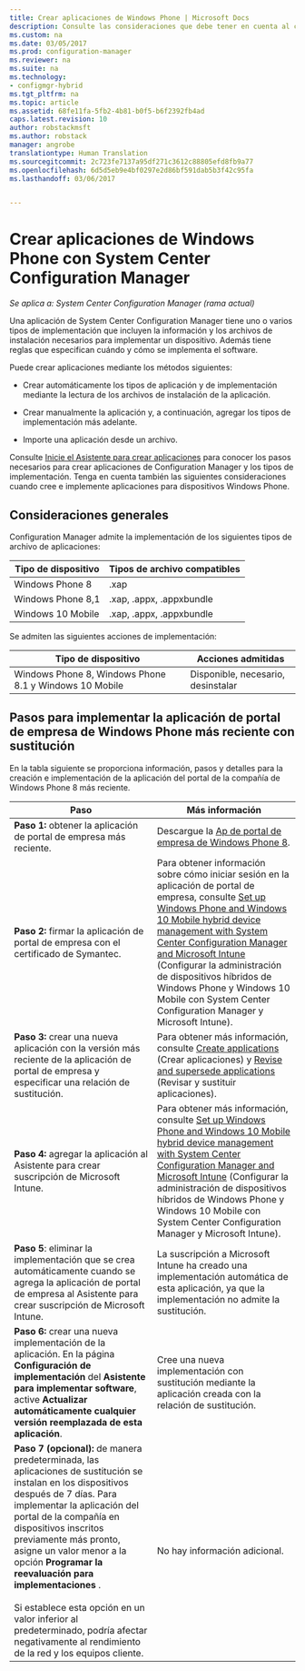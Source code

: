 ```yaml
---
title: Crear aplicaciones de Windows Phone | Microsoft Docs
description: Consulte las consideraciones que debe tener en cuenta al crear e implementar aplicaciones para dispositivos de Windows Phone.
ms.custom: na
ms.date: 03/05/2017
ms.prod: configuration-manager
ms.reviewer: na
ms.suite: na
ms.technology:
- configmgr-hybrid
ms.tgt_pltfrm: na
ms.topic: article
ms.assetid: 68fe11fa-5fb2-4b81-b0f5-b6f2392fb4ad
caps.latest.revision: 10
author: robstackmsft
ms.author: robstack
manager: angrobe
translationtype: Human Translation
ms.sourcegitcommit: 2c723fe7137a95df271c3612c88805efd8fb9a77
ms.openlocfilehash: 6d5d5eb9e4bf0297e2d86bf591dab5b3f42c95fa
ms.lasthandoff: 03/06/2017


---
```

# <a name="create-windows-phone-applications-with-system-center-configuration-manager"></a>Crear aplicaciones de Windows Phone con System Center Configuration Manager

*Se aplica a: System Center Configuration Manager (rama actual)*

Una aplicación de System Center Configuration Manager tiene uno o varios tipos de implementación que incluyen la información y los archivos de instalación necesarios para implementar un dispositivo. Además tiene reglas que especifican cuándo y cómo se implementa el software.  

 Puede crear aplicaciones mediante los métodos siguientes:  

-   Crear automáticamente los tipos de aplicación y de implementación mediante la lectura de los archivos de instalación de la aplicación.  

-   Crear manualmente la aplicación y, a continuación, agregar los tipos de implementación más adelante.  

-   Importe una aplicación desde un archivo.  

Consulte [Inicie el Asistente para crear aplicaciones](../../apps/deploy-use/create-applications.md#start-the-create-application-wizard) para conocer los pasos necesarios para crear aplicaciones de Configuration Manager y los tipos de implementación. Tenga en cuenta también las siguientes consideraciones cuando cree e implemente aplicaciones para dispositivos Windows Phone.  

## <a name="general-considerations"></a>Consideraciones generales  
 Configuration Manager admite la implementación de los siguientes tipos de archivo de aplicaciones:  

|Tipo de dispositivo|Tipos de archivo compatibles|  
|-----------------|---------------------|  
|Windows Phone 8|.xap|  
|Windows Phone 8,1|.xap, .appx, .appxbundle|
|Windows 10 Mobile|.xap, .appx, .appxbundle|

 Se admiten las siguientes acciones de implementación:  

|Tipo de dispositivo|Acciones admitidas|  
|-----------------|-----------------------|  
|Windows Phone 8, Windows Phone 8.1 y Windows 10 Mobile|Disponible, necesario, desinstalar|  

## <a name="steps-to-deploy-the-latest-windows-phone-company-portal-app-with-supersedence"></a>Pasos para implementar la aplicación de portal de empresa de Windows Phone más reciente con sustitución  
 En la tabla siguiente se proporciona información, pasos y detalles para la creación e implementación de la aplicación del portal de la compañía de Windows Phone 8 más reciente.  

|Paso|Más información|  
|----------|----------------------|  
|**Paso 1:** obtener la aplicación de portal de empresa más reciente.|Descargue la [Ap de portal de empresa de Windows Phone 8](http://go.microsoft.com/fwlink/?LinkId=268440).|  
|**Paso 2:** firmar la aplicación de portal de empresa con el certificado de Symantec.|Para obtener información sobre cómo iniciar sesión en la aplicación de portal de empresa, consulte [Set up Windows Phone and Windows 10 Mobile hybrid device management with System Center Configuration Manager and Microsoft Intune](../../mdm/deploy-use/enroll-hybrid-windows.md) (Configurar la administración de dispositivos híbridos de Windows Phone y Windows 10 Mobile con System Center Configuration Manager y Microsoft Intune).|  
|**Paso 3:** crear una nueva aplicación con la versión más reciente de la aplicación de portal de empresa y especificar una relación de sustitución.|Para obtener más información, consulte [Create applications](../../apps/deploy-use/create-applications.md) (Crear aplicaciones) y [Revise and supersede applications](../../apps/deploy-use/revise-and-supersede-applications.md) (Revisar y sustituir aplicaciones).|  
|**Paso 4:** agregar la aplicación al Asistente para crear suscripción de Microsoft Intune.|Para obtener más información, consulte [Set up Windows Phone and Windows 10 Mobile hybrid device management with System Center Configuration Manager and Microsoft Intune](../../mdm/deploy-use/enroll-hybrid-windows.md) (Configurar la administración de dispositivos híbridos de Windows Phone y Windows 10 Mobile con System Center Configuration Manager y Microsoft Intune).|  
|**Paso 5**: eliminar la implementación que se crea automáticamente cuando se agrega la aplicación de portal de empresa al Asistente para crear suscripción de Microsoft Intune.|La suscripción a Microsoft Intune ha creado una implementación automática de esta aplicación, ya que la implementación no admite la sustitución.|  
|**Paso 6:** crear una nueva implementación de la aplicación. En la página **Configuración de implementación** del **Asistente para implementar software**, active **Actualizar automáticamente cualquier versión reemplazada de esta aplicación**.|Cree una nueva implementación con sustitución mediante la aplicación creada con la relación de sustitución.|  
|**Paso 7 (opcional):** de manera predeterminada, las aplicaciones de sustitución se instalan en los dispositivos después de 7 días. Para implementar la aplicación del portal de la compañía en dispositivos inscritos previamente más pronto, asigne un valor menor a la opción **Programar la reevaluación para implementaciones** .<br /><br /> Si establece esta opción en un valor inferior al predeterminado, podría afectar negativamente al rendimiento de la red y los equipos cliente.|No hay información adicional.|  

